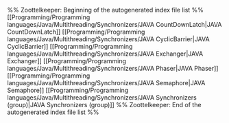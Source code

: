 %% Zoottelkeeper: Beginning of the autogenerated index file list  %%
 [[Programming/Programming languages/Java/Multithreading/Synchronizers/JAVA CountDownLatch|JAVA CountDownLatch]]
 [[Programming/Programming languages/Java/Multithreading/Synchronizers/JAVA CyclicBarrier|JAVA CyclicBarrier]]
 [[Programming/Programming languages/Java/Multithreading/Synchronizers/JAVA Exchanger|JAVA Exchanger]]
 [[Programming/Programming languages/Java/Multithreading/Synchronizers/JAVA Phaser|JAVA Phaser]]
 [[Programming/Programming languages/Java/Multithreading/Synchronizers/JAVA Semaphore|JAVA Semaphore]]
 [[Programming/Programming languages/Java/Multithreading/Synchronizers/JAVA Synchronizers (group)|JAVA Synchronizers (group)]]
%% Zoottelkeeper: End of the autogenerated index file list  %%

